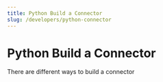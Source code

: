 ```yaml
---
title: Python Build a Connector
slug: /developers/python-connector
---
```


# Python Build a Connector

There are different ways to build a connector
